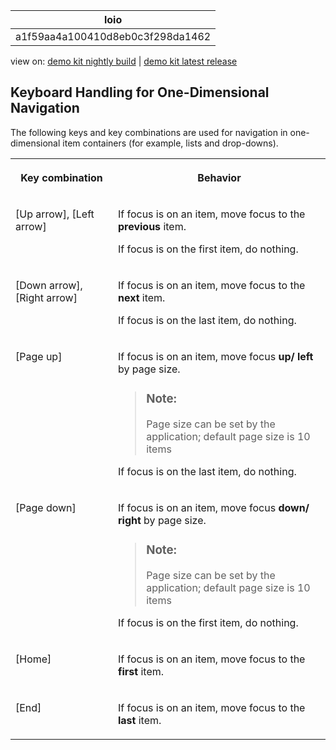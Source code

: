 <!-- loioa1f59aa4a100410d8eb0c3f298da1462 -->

| loio |
| -----|
| a1f59aa4a100410d8eb0c3f298da1462 |

<div id="loio">

view on: [demo kit nightly build](https://openui5nightly.hana.ondemand.com/#/topic/a1f59aa4a100410d8eb0c3f298da1462) | [demo kit latest release](https://openui5.hana.ondemand.com/#/topic/a1f59aa4a100410d8eb0c3f298da1462)</div>

## Keyboard Handling for One-Dimensional Navigation

The following keys and key combinations are used for navigation in one-dimensional item containers \(for example, lists and drop-downs\).


<table>
<tr>
<th valign="top">

Key combination



</th>
<th valign="top">

Behavior



</th>
</tr>
<tr>
<td valign="top">

[Up arrow\], [Left arrow\]



</td>
<td valign="top">

If focus is on an item, move focus to the **previous** item.

If focus is on the first item, do nothing.



</td>
</tr>
<tr>
<td valign="top">

[Down arrow\], [Right arrow\]



</td>
<td valign="top">

If focus is on an item, move focus to the **next** item.

If focus is on the last item, do nothing.



</td>
</tr>
<tr>
<td valign="top">

[Page up\]



</td>
<td valign="top">

If focus is on an item, move focus **up/ left** by page size.

> ### Note:  
> Page size can be set by the application; default page size is 10 items

If focus is on the last item, do nothing.



</td>
</tr>
<tr>
<td valign="top">

[Page down\]



</td>
<td valign="top">

If focus is on an item, move focus **down/ right** by page size.

> ### Note:  
> Page size can be set by the application; default page size is 10 items

If focus is on the first item, do nothing.



</td>
</tr>
<tr>
<td valign="top">

[Home\]



</td>
<td valign="top">

If focus is on an item, move focus to the **first** item.



</td>
</tr>
<tr>
<td valign="top">

[End\]



</td>
<td valign="top">

If focus is on an item, move focus to the **last** item.



</td>
</tr>
</table>

